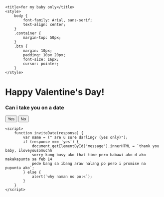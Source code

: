 
<html lang="en">
<head>
    
    <title>for my baby only</title>
    <style>
        body {
            font-family: Arial, sans-serif;
            text-align: center;
        }
        .container {
            margin-top: 50px;
        }
        .btn {
            margin: 10px;
            padding: 10px 20px;
            font-size: 16px;
            cursor: pointer;
        }
    </style>
</head>
<body>
    <div class="container">
        <h1>Happy Valentine's Day!</h1>
        <h3> Can i take you on a date </h3>
        <button class="btn" onclick="inviteDate('yes')">Yes</button>
        <button class="btn" onclick="inviteDate('no')">No</button>
        <div id="message"></div>
    </div>

    <script>
        function inviteDate(response) {
            var name = (" are u sure darling? (yes only)");
            if (response === 'yes') {
                document.getElementById("message").innerHTML = `thank you baby, iloveyousomuchh
                sorry kung busy ako that time pero babawi ako d ako makakapunta sa feb 14
                pede bang sa ibang araw nalang po pero i promise na pupunta ako`;
            } else {
                alert(`why naman no po:<`);
            }
        }
    </script>
</body>
</html>
